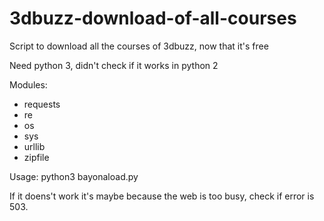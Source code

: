 # 3dbuzz-download-of-all-courses
Script to download all the courses of 3dbuzz, now that it's free

Need python 3, didn't check if it works in python 2

Modules:
* requests
* re
* os
* sys
* urllib
* zipfile

Usage: python3 bayonaload.py

If it doens't work it's maybe because the web is too busy, check if error is 503.
